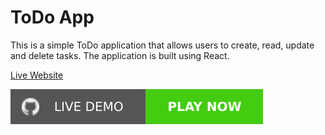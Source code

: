 # ToDo App

This is a simple ToDo application that allows users to create, read, update and delete tasks. The application is built using React.

[Live Website](#)

[![GitHub Logo][def]
](https://starwarsapp.vercel.app/)

[def]: ./src/assets/github.svg